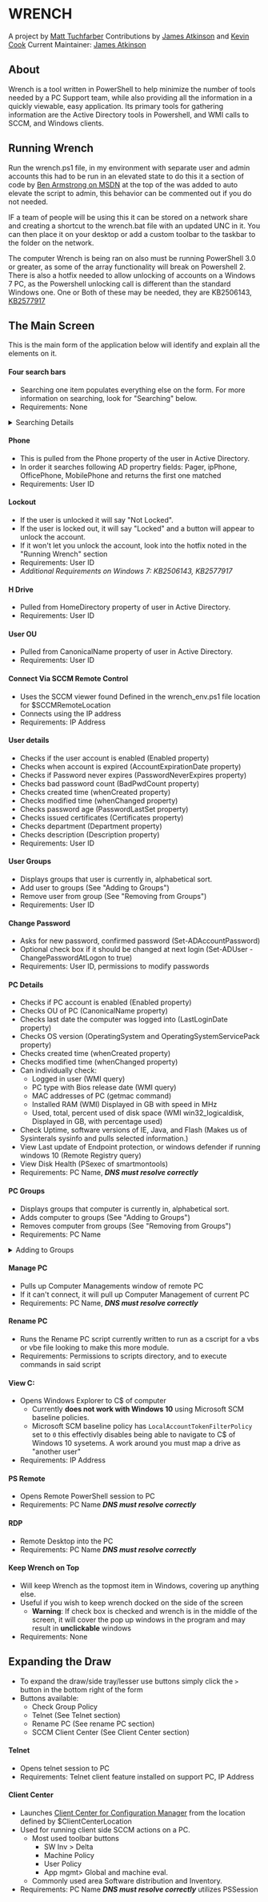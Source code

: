 # WRENCH #

A project by [Matt Tuchfarber](https://github.com/tuchfarber)
Contributions by [James Atkinson](https://github.com/Spartan-196) and [Kevin Cook](https://github.com/PowershellWithPassion) 
Current Maintainer: [James Atkinson](https://github.com/Spartan-196)

## About ##

Wrench is a tool written in PowerShell to help minimize the number of tools needed by a PC Support team, while also providing all the information in a quickly viewable, easy application. Its primary tools for gathering information are the Active Directory tools in Powershell, and WMI calls to SCCM, and Windows clients.

## Running Wrench ##
Run the wrench.ps1 file, in my environment with separate user and admin accounts this had to be run in an elevated state to do this it a section of code by [Ben Armstrong on MSDN](https://blogs.msdn.microsoft.com/virtual_pc_guy/2010/09/23/a-self-elevating-powershell-script/) at the top of the was added to auto elevate the script to admin, this behavior can be commented out if you do not needed.
 

IF a team of people will be using this it can be stored on a network share and creating a shortcut to the wrench.bat file with an updated UNC in it. You can then place it on your desktop or add a custom toolbar to the taskbar to the folder on the network.


The computer Wrench is being ran on also must be running PowerShell 3.0 or greater, as some of the array functionality will break on Powershell 2. There is also a hotfix needed to allow unlocking of accounts on a Windows 7 PC, as the Powershell unlocking call is different than the standard Windows one. One or Both of these may be needed, they are KB2506143, [KB2577917](https://support.microsoft.com/en-us/help/2577917/unlocking-a-user-account-fails-when-using-adac-or-the-unlock-adaccount)

## The Main Screen ##

This is the main form of the application below will identify and explain all the elements on it. 

#### Four search bars ####
- Searching one item populates everything else on the form. For more information on searching, look for "Searching" below. 
- Requirements: None

<details><summary> Searching Details </summary>

###### If multiple items match Name, User name, or PC Name, a pop up list of items will appear, allowing you to select the correct one ######

###### Clicking the search button next to any field will only search that field and erase all the others until they are repopulated with new information ######

#### By Name ####
- Search in "Lastname, Firstname", "Firstname Lastname", "Lastname", "Firstname" format
- Matches to Name property of user in Active Directory
- Allows partial searches
- No character limits in search

- Finds (in order):
	1. ID by Name
	2. Phone by ID
	3. PC by ID
	4. IP by PC Name 
	5. Lockout by ID
	6. H Drive by ID
	7. OU by ID

#### By User ID ####
- Matches to SAMAccountName property of user in Active Directory
- Allows partial Searches
- No character limit in search 

- Finds (in order):
	1. Name by ID
	2. PC by ID
	3. IP by PC
	4. Lockout by ID
	5. Phone by ID
	6. H Drive by ID
	7. OU by ID

#### By PC Name ####
- Matches to Name property of computer in Active Directory
- Allows partial searches
- No character limits in search

- Finds (in order):
	1. ID by PC 
		- Finds user device affinity from SCCM and returns the user tied to PC
		- #1 *known bug of not getting SAM account of user returned*
	2. Name by ID
	3. IP by PC
	4. Lockout by ID
	5. Phone by ID
	6. H Drive by ID
	7. OU by ID

#### By IP Address ####
- Tests if IP address is valid IP address
- Attempts to get hostname of IP address using DNS 
- IP is in [+GREEN+] if the IP responds to Test-Connection, [-RED-] if it is not. **[-Red-] does not always mean offline**

- Finds (in order):
	1. PC by IP
	2. ID by PC
	3. Name by ID
	4. Lockout by ID
	5. Phone by ID
	6. H Drive by ID
	7. OU by ID
</Details>

#### Phone ####
- This is pulled from the Phone property of the user in Active Directory.
- In order it searches following AD propertry fields: Pager, ipPhone, OfficePhone, MobilePhone and returns the first one matched
- Requirements: User ID

#### Lockout ####
- If the user is unlocked it will say "Not Locked". 
- If the user is locked out, it will say "Locked" and a button will appear to unlock the account. 
- If it won't let you unlock the account, look into the hotfix noted in the "Running Wrench" section
- Requirements: User ID
- *Additional Requirements on Windows 7: KB2506143, KB2577917* 

#### H Drive ####
- Pulled from HomeDirectory property of user in Active Directory. 
- Requirements: User ID

#### User OU ####
- Pulled from CanonicalName property of user in Active Directory.
- Requirements: User ID

#### Connect Via SCCM Remote Control ####
- Uses the SCCM viewer found Defined in the wrench_env.ps1 file location for $SCCMRemoteLocation
- Connects using the IP address
- Requirements: IP Address

#### User details ####
- Checks if the user account is enabled (Enabled property)
- Checks when account is expired (AccountExpirationDate property)
- Checks if Password never expires (PasswordNeverExpires property)
- Checks bad password count (BadPwdCount property)
- Checks created time (whenCreated property)
- Checks modified time (whenChanged property)
- Checks password age (PasswordLastSet property)
- Checks issued certificates (Certificates property)
- Checks department (Department property)
- Checks description (Description property)
- Requirements: User ID

#### User Groups ####
- Displays groups that user is currently in, alphabetical sort.
- Add user to groups (See "Adding to Groups")
- Remove user from group (See "Removing from Groups")
- Requirements: User ID

#### Change Password ####
- Asks for new password, confirmed password (Set-ADAccountPassword) 
- Optional check box if it should be changed at next login (Set-ADUser -ChangePasswordAtLogon to true)
- Requirements: User ID, permissions to modify passwords

#### PC Details ####
- Checks if PC account is enabled (Enabled property)
- Checks OU of PC (CanonicalName property)
- Checks last date the computer was logged into (LastLoginDate property)
- Checks OS version (OperatingSystem and OperatingSystemServicePack property)
- Checks created time (whenCreated property)
- Checks modified time (whenChanged property)
- Can individually check:
	- Logged in user (WMI query)
	- PC type with Bios release date (WMI query)
	- MAC addresses of PC (getmac command)
	- Installed RAM (WMI) Displayed in GB with speed in MHz
	- Used, total, percent used of disk space (WMI win32_logicaldisk, Displayed in GB, with percentage used)
- Check Uptime, software versions of IE, Java, and Flash (Makes us of Sysinterals sysinfo and pulls selected information.)
- View Last update of Endpoint protection, or windows defender if running windows 10 (Remote Registry query)
- View Disk Health (PSexec of smartmontools)
- Requirements: PC Name, ***DNS must resolve correctly***

#### PC Groups ####
- Displays groups that computer is currently in, alphabetical sort.
- Adds computer to groups (See "Adding to Groups")
- Removes computer from groups (See "Removing from Groups")
- Requirements: PC Name


<details><summary> Adding to Groups </summary>
- To add a user or computer to a group, first click the (User/PC) Groups button
- Check if the (user/PC) is already in the group in the list box 
- If the (user/PC) is not in the list, click "Add to Group"
- A new pop up will appear allowing you to search for a group
	- Partial searches are enabled, though the unfiltered list is quite long
	- Search will be all groups that match the string entered ($string)
- After the list box populates, double click the item or press `ENTER` while it is selected to add to the group
- The form will exit after the addition has been made.

## Removing from a Group ##
- To remove a user or computer from a group, first click the (User/PC) Groups button
- Check that the (user/PC) is in the group you wish to remove it from first 
- If the (user/PC) is in the group, click "Remove (User/PC) from Group"
- Double click the name or press `ENTER` while it is selected to remove the (user/computer) from that group
- The form will exit after the removal has been made.
</Details>

#### Manage PC ####
- Pulls up Computer Managements window of remote PC
- If it can't connect, it will pull up Computer Management of current PC
- Requirements: PC Name, ***DNS must resolve correctly***

#### Rename PC ####
- Runs the Rename PC script currently written to run as a cscript for a vbs or vbe file  looking to make this more module.
- Requirements: Permissions to scripts directory, and to execute commands in said script
 

#### View C: ####
- Opens Windows Explorer to C$ of computer
	- Currently **does not work with Windows 10** using Microsoft SCM baseline policies.
	- Microsoft SCM baseline policy has `LocalAccountTokenFilterPolicy` set to `0` this effectivly disables being able to navigate to C$ of Windows 10 sysetems. A work around you must map a drive as "another user"
- Requirements: IP Address 

#### PS Remote ####
- Opens Remote PowerShell session to PC
- Requirements: PC Name ***DNS must resolve correctly***

#### RDP ####
- Remote Desktop into the PC
- Requirements: PC Name ***DNS must resolve correctly***

#### Keep Wrench on Top ####
- Will keep Wrench as the topmost item in Windows, covering up anything else.
- Useful if you wish to keep wrench docked on the side of the screen
	- **Warning**: If check box is checked and wrench is in the middle of the screen, it will cover the pop up windows in the program and may result in **unclickable** windows
- Requirements: None

## Expanding the Draw ##
- To expand the draw/side tray/lesser use buttons simply click the `>` button in the bottom right of the form
- Buttons available:
	- Check Group Policy
	- Telnet (See Telnet section)
	- Rename PC (See rename PC section)
	- SCCM Client Center (See Client Center section)

#### Telnet ####
- Opens telnet session to PC
- Requirements: Telnet client feature installed on support PC, IP Address

#### Client Center ####
- Launches [Client Center for Configuration Manager](https://github.com/rzander/sccmclictr) from the location defined by $ClientCenterLocation
- Used for running client side SCCM actions on a PC.
	- Most used toolbar buttons
		- SW Inv > Delta 
		- Machine Policy
		- User Policy 
		- App mgmt> Global and machine eval.
	- Commonly used area Software distribution and Inventory.
- Requirements: PC Name ***DNS must resolve correctly*** utilizes PSSession

